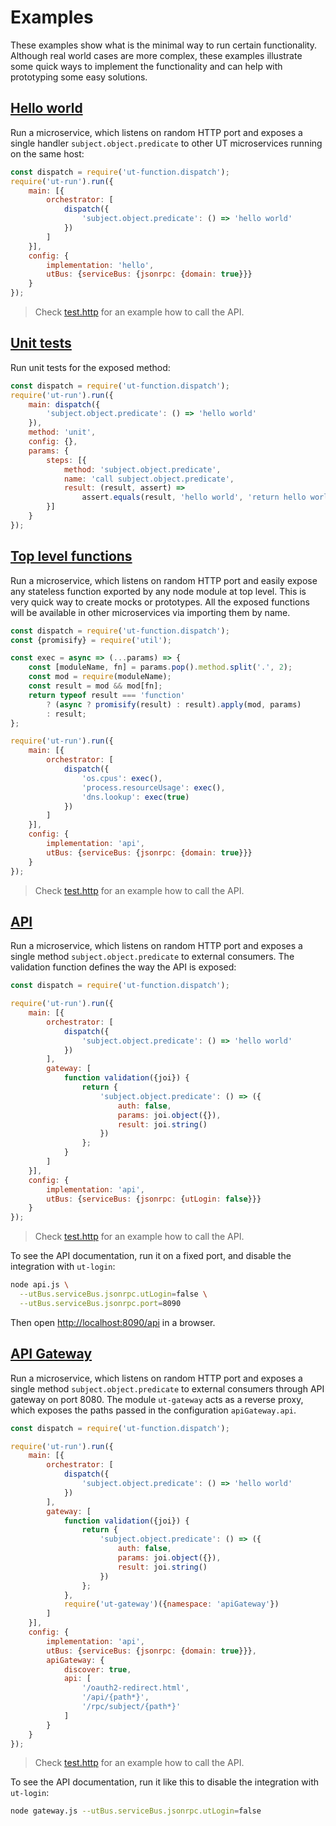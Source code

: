 # Examples

These examples show what is the minimal way to run certain functionality.
Although real world cases are more complex, these examples
illustrate some quick ways to implement the functionality and
can help with prototyping some easy solutions.

## [Hello world](./hello.js)

Run a microservice, which listens on random HTTP port and exposes a single
handler `subject.object.predicate` to other UT microservices running on the
same host:

```js
const dispatch = require('ut-function.dispatch');
require('ut-run').run({
    main: [{
        orchestrator: [
            dispatch({
                'subject.object.predicate': () => 'hello world'
            })
        ]
    }],
    config: {
        implementation: 'hello',
        utBus: {serviceBus: {jsonrpc: {domain: true}}}
    }
});
```

> Check [test.http](./test.http) for an example how to call the API.

## [Unit tests](./unit.js)

Run unit tests for the exposed method:

```js
const dispatch = require('ut-function.dispatch');
require('ut-run').run({
    main: dispatch({
        'subject.object.predicate': () => 'hello world'
    }),
    method: 'unit',
    config: {},
    params: {
        steps: [{
            method: 'subject.object.predicate',
            name: 'call subject.object.predicate',
            result: (result, assert) =>
                assert.equals(result, 'hello world', 'return hello world')
        }]
    }
});
```

## [Top level functions](./toplevel.js)

Run a microservice, which listens on random HTTP port and easily expose any
stateless function exported by any node module at top level. This is very
quick way to create mocks or prototypes. All the exposed functions will
be available in other microservices via importing them by name.

```js
const dispatch = require('ut-function.dispatch');
const {promisify} = require('util');

const exec = async => (...params) => {
    const [moduleName, fn] = params.pop().method.split('.', 2);
    const mod = require(moduleName);
    const result = mod && mod[fn];
    return typeof result === 'function'
        ? (async ? promisify(result) : result).apply(mod, params)
        : result;
};

require('ut-run').run({
    main: [{
        orchestrator: [
            dispatch({
                'os.cpus': exec(),
                'process.resourceUsage': exec(),
                'dns.lookup': exec(true)
            })
        ]
    }],
    config: {
        implementation: 'api',
        utBus: {serviceBus: {jsonrpc: {domain: true}}}
    }
});
```

> Check [test.http](./test.http) for an example how to call the API.

## [API](./api.js)

Run a microservice, which listens on random HTTP port and exposes a single
method `subject.object.predicate` to external consumers.
The validation function defines the way the API is exposed:

```js
const dispatch = require('ut-function.dispatch');

require('ut-run').run({
    main: [{
        orchestrator: [
            dispatch({
                'subject.object.predicate': () => 'hello world'
            })
        ],
        gateway: [
            function validation({joi}) {
                return {
                    'subject.object.predicate': () => ({
                        auth: false,
                        params: joi.object({}),
                        result: joi.string()
                    })
                };
            }
        ]
    }],
    config: {
        implementation: 'api',
        utBus: {serviceBus: {jsonrpc: {utLogin: false}}}
    }
});
```

> Check [test.http](./test.http) for an example how to call the API.

To see the API documentation, run it on a fixed port, and disable
the integration with `ut-login`:

```bash
node api.js \
  --utBus.serviceBus.jsonrpc.utLogin=false \
  --utBus.serviceBus.jsonrpc.port=8090
```

Then open [http://localhost:8090/api](http://localhost:8090/api) in a browser.

## [API Gateway](./gateway.js)

Run a microservice, which listens on random HTTP port and exposes a single
method `subject.object.predicate` to external consumers through API
gateway on port 8080. The module `ut-gateway` acts as a reverse proxy,
which exposes the paths passed in the configuration `apiGateway.api`.

```js
const dispatch = require('ut-function.dispatch');

require('ut-run').run({
    main: [{
        orchestrator: [
            dispatch({
                'subject.object.predicate': () => 'hello world'
            })
        ],
        gateway: [
            function validation({joi}) {
                return {
                    'subject.object.predicate': () => ({
                        auth: false,
                        params: joi.object({}),
                        result: joi.string()
                    })
                };
            },
            require('ut-gateway')({namespace: 'apiGateway'})
        ]
    }],
    config: {
        implementation: 'api',
        utBus: {serviceBus: {jsonrpc: {domain: true}}},
        apiGateway: {
            discover: true,
            api: [
                '/oauth2-redirect.html',
                '/api/{path*}',
                '/rpc/subject/{path*}'
            ]
        }
    }
});
```

> Check [test.http](./test.http) for an example how to call the API.

To see the API documentation, run it like this to disable
the integration with `ut-login`:

```bash
node gateway.js --utBus.serviceBus.jsonrpc.utLogin=false
```
